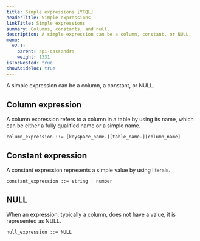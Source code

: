 ```yaml
---
title: Simple expressions [YCQL]
headerTitle: Simple expressions
linkTitle: Simple expressions
summary: Columns, constants, and null.
description: A simple expression can be a column, constant, or NULL.
menu:
  v2.1:
    parent: api-cassandra
    weight: 1331
isTocNested: true
showAsideToc: true
---
```


A simple expression can be a column, a constant, or NULL.

## Column expression

A column expression refers to a column in a table by using its name, which can be either a fully qualified name or a simple name.  

```
column_expression ::= [keyspace_name.][table_name.][column_name]
```

## Constant expression

A constant expression represents a simple value by using literals.

```
constant_expression ::= string | number
```

## NULL

When an expression, typically a column, does not have a value, it is represented as NULL.

```
null_expression ::= NULL
```

